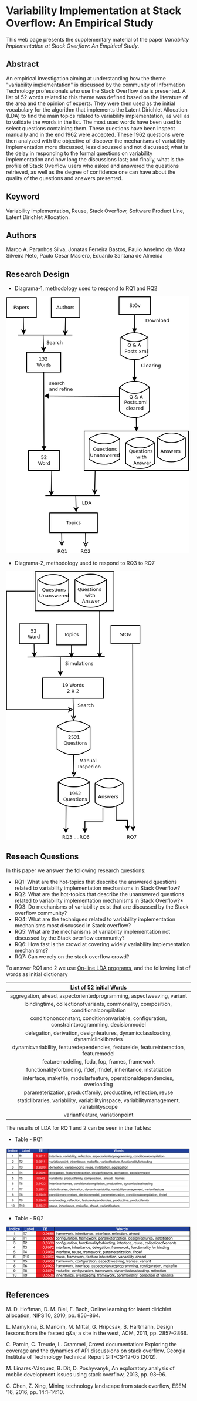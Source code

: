 # Variability Implementation at Stack Overflow: An Empirical Study

This web page presents the supplementary material of the paper *Variability Implementation at Stack Overflow: An Empirical Study*.

## Abstract

An empirical investigation aiming at understanding how the theme "variability implementation" is discussed by the community of Information Technology professionals who use the Stack Overflow site is presented. A list of 52 words related to this theme was defined based on the literature of the area and the opinion of experts. They were then used as the initial vocabulary for the algorithm that implements the Latent Dirichlet Allocation (LDA) to find the main topics related to variability implementation, as well as to validate the words in the list.   The most used words have been used to select questions containing them. These questions have been inspect manually and in the end 1962 were accepted. These 1962 questions were then analyzed with the objective of discover the mechanisms of variability implementation more discussed, less discussed and not discussed; what is the delay in responding to the formal questions on variability implementation and how long the discussions last; and finally, what is the profile of Stack Overflow users who asked and answered the questions retrieved, as well as the degree of confidence one can have about the quality of the questions and answers presented. 

## Keyword
Variability implementation, Reuse, Stack Overflow, Software Product Line, Latent Dirichlet Allocation.


## Authors
Marco A. Paranhos Silva, Jonatas Ferreira Bastos, Paulo Anselmo da Mota Silveira Neto, Paulo Cesar Masiero, Eduardo Santana de Almeida


## Research Design

* Diagrama-1, methodology used to respond to RQ1 and RQ2

![Image of Diagram 1](Diagrama1.png)

* Diagrama-2, methodology used to respond to RQ3 to RQ7

![Image of Diagram 2](Diagrama2.png)



## Reseach Questions

In this paper we answer the following research questions:

* RQ1: What are the hot-topics that describe the answered questions related to variability implementation mechanisms in Stack Overflow?
* RQ2: What are the hot-topics that describe the unanswered questions related to variability implementation mechanisms in Stack Overflow?*
* RQ3: Do mechanisms of variability exist that are  discussed by the Stack overflow community?
* RQ4: What are the techniques related to variability implementation mechanisms most discussed in Stack overflow?
* RQ5: What are the mechanisms of variability implementation not discussed by the Stack overflow community?
* RQ6: How fast is the crowd at covering widely variability implementation mechanisms?
* RQ7: Can we rely on the stack overflow crowd?


To answer RQ1 and 2 we use [On-line LDA programs](online_lda_python-master.zip), and the following list of words as initial dictionary

| List of 52 initial Words | 
:------------: |
|aggregation, ahead, aspectorientedprogramming, aspectweaving, variant| 
|bindingtime, collectionofvariants, commonality, composition, conditionalcompilation| 
|conditiononconstant, conditiononvariable, configuration, constraintprogramming, decisionmodel| 
|delegation, derivation, designfeatures, dynamicclassloading, dynamiclinklibraries| 
|dynamicvariability, featuredependencies, featureide, featureinteraction, featuremodel|
|featuremodeling, foda, fop, frames, framework| 
|functionalityforbinding, ifdef, ifndef, inheritance, instatiation|
|interface, makefile, modularfeature, operationaldependencies, overloading| 
|parameterization, productfamily, productline, reflection, reuse| 
|staticlibraries, variability, variabilityinspace, variabilitymanagement, variabilityscope|  
|variantfeature, variationpoint|

The results of LDA for RQ 1 and 2 can be seen in the Tables: 

* Table - RQ1

![Table RQ1](RQ1/rq1-1.png)

* Table - RQ2

![Table RQ2](RQ2/rq2.png)


## References

M. D. Hoffman, D. M. Blei, F. Bach, Online learning for latent dirichlet allocation, NIPS’10, 2010, pp. 856–864.

L. Mamykina, B. Manoim, M. Mittal, G. Hripcsak, B. Hartmann, Design lessons from the fastest q&a; a site in the west, ACM, 2011, pp. 2857–2866.

C. Parnin, C. Treude, L. Grammel, Crowd documentation: Exploring the coverage and the dynamics of API discussions on
stack overflow, Georgia Institute of Technology Technical Report GIT-CS-12-05 (2012).

M. Linares-Vásquez, B. Dit, D. Poshyvanyk, An exploratory analysis of mobile development issues using stack overflow, 2013, pp. 93–96.

C. Chen, Z. Xing, Mining technology landscape from stack overflow, ESEM ’16, 2016, pp. 14:1–14:10.

